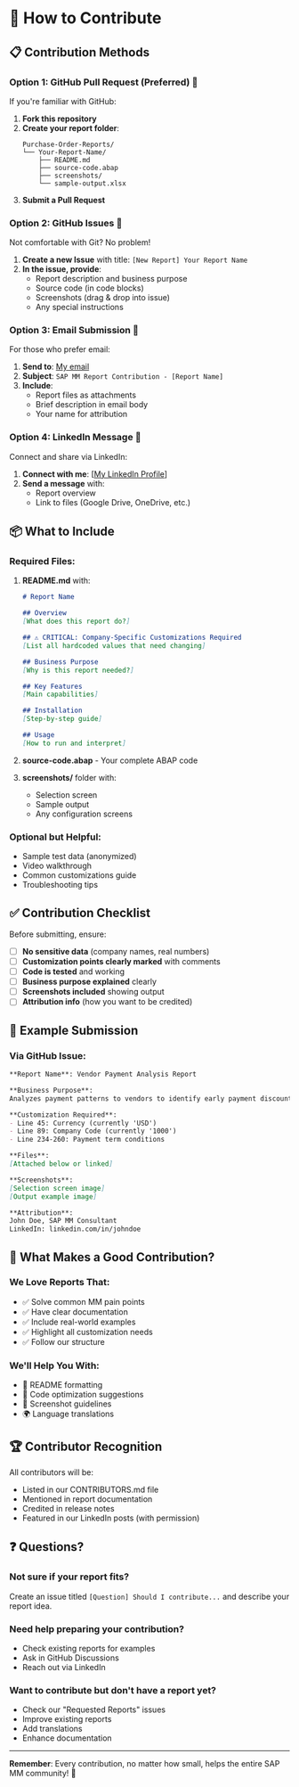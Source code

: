 # 🤝 How to Contribute

## 📋 Contribution Methods

### Option 1: GitHub Pull Request (Preferred) 🌟

If you're familiar with GitHub:

1. **Fork this repository**
2. **Create your report folder**:
   ```
   Purchase-Order-Reports/
   └── Your-Report-Name/
       ├── README.md
       ├── source-code.abap
       ├── screenshots/
       └── sample-output.xlsx
   ```
3. **Submit a Pull Request**

### Option 2: GitHub Issues 💬

Not comfortable with Git? No problem!

1. **Create a new Issue** with title: `[New Report] Your Report Name`
2. **In the issue, provide**:
   - Report description and business purpose
   - Source code (in code blocks)
   - Screenshots (drag & drop into issue)
   - Any special instructions

### Option 3: Email Submission 📧

For those who prefer email:

1. **Send to**: [My email](mohammed.ahmed.abbas4@gmail.com)
2. **Subject**: `SAP MM Report Contribution - [Report Name]`
3. **Include**:
   - Report files as attachments
   - Brief description in email body
   - Your name for attribution

### Option 4: LinkedIn Message 💼

Connect and share via LinkedIn:

1. **Connect with me**: [[My LinkedIn Profile](https://www.linkedin.com/in/mohammed-abbas-6067091b4/)]
2. **Send a message** with:
   - Report overview
   - Link to files (Google Drive, OneDrive, etc.)

## 📦 What to Include

### Required Files:

1. **README.md** with:
   ```markdown
   # Report Name
   
   ## Overview
   [What does this report do?]
   
   ## ⚠️ CRITICAL: Company-Specific Customizations Required
   [List all hardcoded values that need changing]
   
   ## Business Purpose
   [Why is this report needed?]
   
   ## Key Features
   [Main capabilities]
   
   ## Installation
   [Step-by-step guide]
   
   ## Usage
   [How to run and interpret]
   ```

2. **source-code.abap** - Your complete ABAP code

3. **screenshots/** folder with:
   - Selection screen
   - Sample output
   - Any configuration screens

### Optional but Helpful:

- Sample test data (anonymized)
- Video walkthrough
- Common customizations guide
- Troubleshooting tips

## ✅ Contribution Checklist

Before submitting, ensure:

- [ ] **No sensitive data** (company names, real numbers)
- [ ] **Customization points clearly marked** with comments
- [ ] **Code is tested** and working
- [ ] **Business purpose explained** clearly
- [ ] **Screenshots included** showing output
- [ ] **Attribution info** (how you want to be credited)

## 📝 Example Submission

### Via GitHub Issue:
```markdown
**Report Name**: Vendor Payment Analysis Report

**Business Purpose**: 
Analyzes payment patterns to vendors to identify early payment discount opportunities

**Customization Required**:
- Line 45: Currency (currently 'USD')
- Line 89: Company Code (currently '1000')
- Line 234-260: Payment term conditions

**Files**: 
[Attached below or linked]

**Screenshots**:
[Selection screen image]
[Output example image]

**Attribution**: 
John Doe, SAP MM Consultant
LinkedIn: linkedin.com/in/johndoe
```

## 🎯 What Makes a Good Contribution?

### We Love Reports That:
- ✅ Solve common MM pain points
- ✅ Have clear documentation
- ✅ Include real-world examples
- ✅ Highlight all customization needs
- ✅ Follow our structure

### We'll Help You With:
- 📝 README formatting
- 🔧 Code optimization suggestions
- 📸 Screenshot guidelines
- 🌍 Language translations

## 🏆 Contributor Recognition

All contributors will be:
- Listed in our CONTRIBUTORS.md file
- Mentioned in report documentation
- Credited in release notes
- Featured in our LinkedIn posts (with permission)

## ❓ Questions?

### Not sure if your report fits?
Create an issue titled `[Question] Should I contribute...` and describe your report idea.

### Need help preparing your contribution?
- Check existing reports for examples
- Ask in GitHub Discussions
- Reach out via LinkedIn

### Want to contribute but don't have a report yet?
- Check our "Requested Reports" issues
- Improve existing reports
- Add translations
- Enhance documentation

---

**Remember**: Every contribution, no matter how small, helps the entire SAP MM community! 🌟
